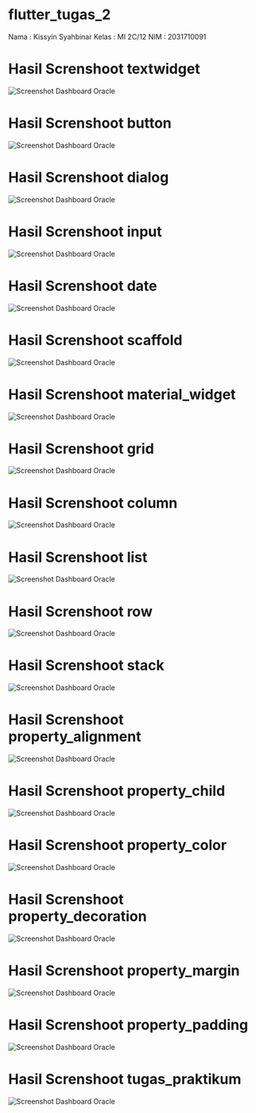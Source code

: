 # flutter_tugas_2
Nama    : Kissyin Syahbinar
Kelas   : MI 2C/12
NIM     : 2031710091

# Hasil Screnshoot textwidget
![Screenshot Dashboard Oracle](assets/images/textwidget.png)

# Hasil Screnshoot button
![Screenshot Dashboard Oracle](assets/images/button.png)

# Hasil Screnshoot dialog
![Screenshot Dashboard Oracle](assets/images/dialog.png)

# Hasil Screnshoot input
![Screenshot Dashboard Oracle](assets/images/input.png)

# Hasil Screnshoot date
![Screenshot Dashboard Oracle](assets/images/date.png)

# Hasil Screnshoot scaffold
![Screenshot Dashboard Oracle](assets/images/scaffold.png)

# Hasil Screnshoot material_widget
![Screenshot Dashboard Oracle](assets/images/material_widget.png)

# Hasil Screnshoot grid
![Screenshot Dashboard Oracle](assets/images/grid.png)

# Hasil Screnshoot column
![Screenshot Dashboard Oracle](assets/images/column.png)

# Hasil Screnshoot list
![Screenshot Dashboard Oracle](assets/images/list.png)

# Hasil Screnshoot row
![Screenshot Dashboard Oracle](assets/images/row.png)

# Hasil Screnshoot stack
![Screenshot Dashboard Oracle](assets/images/stack.png)

# Hasil Screnshoot property_alignment
![Screenshot Dashboard Oracle](assets/images/property_alignment.png)

# Hasil Screnshoot property_child
![Screenshot Dashboard Oracle](assets/images/property_child.png)

# Hasil Screnshoot property_color
![Screenshot Dashboard Oracle](assets/images/property_color.png)

# Hasil Screnshoot property_decoration
![Screenshot Dashboard Oracle](assets/images/property_decoration.png)

# Hasil Screnshoot property_margin
![Screenshot Dashboard Oracle](assets/images/property_margin.png)

# Hasil Screnshoot property_padding
![Screenshot Dashboard Oracle](assets/images/property_padding.png)

# Hasil Screnshoot tugas_praktikum
![Screenshot Dashboard Oracle](assets/images/tugas_praktikum.png)